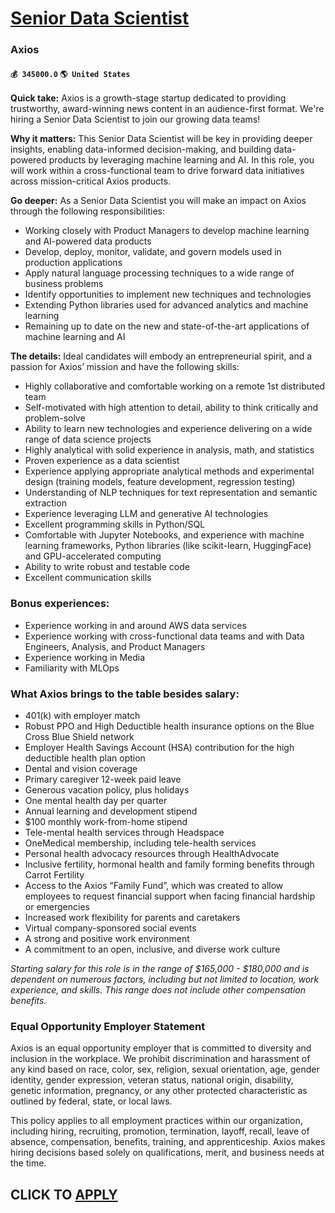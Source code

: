 # [Senior Data Scientist](https://www.remotewlb.com/apply/senior-data-scientist-64264)  
### Axios  
#### `💰 345000.0` `🌎 United States`  

**Quick take:** Axios is a growth-stage startup dedicated to providing trustworthy, award-winning news content in an audience-first format. We're hiring a Senior Data Scientist to join our growing data teams!

**Why it matters:** This Senior Data Scientist will be key in providing deeper insights, enabling data-informed decision-making, and building data-powered products by leveraging machine learning and AI. In this role, you will work within a cross-functional team to drive forward data initiatives across mission-critical Axios products.

 **Go deeper:** As a Senior Data Scientist you will make an impact on Axios through the following responsibilities:

  * Working closely with Product Managers to develop machine learning and AI-powered data products
  * Develop, deploy, monitor, validate, and govern models used in production applications
  * Apply natural language processing techniques to a wide range of business problems
  * Identify opportunities to implement new techniques and technologies
  * Extending Python libraries used for advanced analytics and machine learning
  * Remaining up to date on the new and state-of-the-art applications of machine learning and AI

**The details:** Ideal candidates will embody an entrepreneurial spirit, and a passion for Axios’ mission and have the following skills:

  * Highly collaborative and comfortable working on a remote 1st distributed team
  * Self-motivated with high attention to detail, ability to think critically and problem-solve
  * Ability to learn new technologies and experience delivering on a wide range of data science projects 
  * Highly analytical with solid experience in analysis, math, and statistics
  * Proven experience as a data scientist
  * Experience applying appropriate analytical methods and experimental design (training models, feature development, regression testing)
  * Understanding of NLP techniques for text representation and semantic extraction 
  * Experience leveraging LLM and generative AI technologies 
  * Excellent programming skills in Python/SQL
  * Comfortable with Jupyter Notebooks, and experience with machine learning frameworks, Python libraries (like scikit-learn, HuggingFace) and GPU-accelerated computing
  * Ability to write robust and testable code
  * Excellent communication skills

### Bonus experiences:

  * Experience working in and around AWS data services
  * Experience working with cross-functional data teams and with Data Engineers, Analysis, and Product Managers
  * Experience working in Media
  * Familiarity with MLOps 

### What Axios brings to the table besides salary:

  * 401(k) with employer match
  * Robust PPO and High Deductible health insurance options on the Blue Cross Blue Shield network
  * Employer Health Savings Account (HSA) contribution for the high deductible health plan option
  * Dental and vision coverage
  * Primary caregiver 12-week paid leave
  * Generous vacation policy, plus holidays
  * One mental health day per quarter
  * Annual learning and development stipend
  * $100 monthly work-from-home stipend
  * Tele-mental health services through Headspace
  * OneMedical membership, including tele-health services
  * Personal health advocacy resources through HealthAdvocate 
  * Inclusive fertility, hormonal health and family forming benefits through Carrot Fertility
  * Access to the Axios “Family Fund”, which was created to allow employees to request financial support when facing financial hardship or emergencies 
  * Increased work flexibility for parents and caretakers 
  * Virtual company-sponsored social events
  * A strong and positive work environment
  * A commitment to an open, inclusive, and diverse work culture

_Starting salary for this role is in the range of $165,000 - $180,000 and is dependent on numerous factors, including but not limited to location, work experience, and skills. This range does not include other compensation benefits._

### Equal Opportunity Employer Statement

Axios is an equal opportunity employer that is committed to diversity and inclusion in the workplace. We prohibit discrimination and harassment of any kind based on race, color, sex, religion, sexual orientation, age, gender identity, gender expression, veteran status, national origin, disability, genetic information, pregnancy, or any other protected characteristic as outlined by federal, state, or local laws.

This policy applies to all employment practices within our organization, including hiring, recruiting, promotion, termination, layoff, recall, leave of absence, compensation, benefits, training, and apprenticeship. Axios makes hiring decisions based solely on qualifications, merit, and business needs at the time.

  
## CLICK TO [APPLY](https://www.remotewlb.com/apply/senior-data-scientist-64264)


